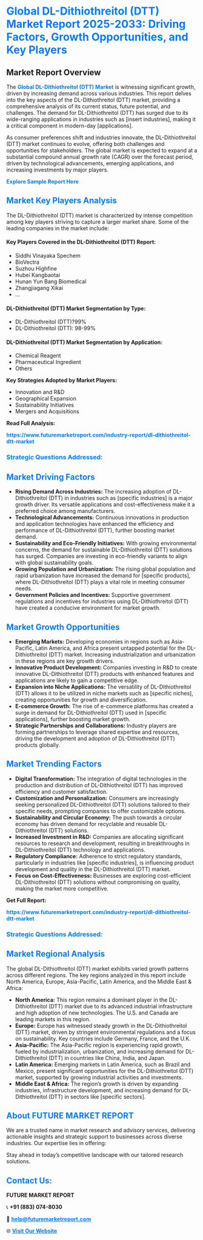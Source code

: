 <h1 style="color: #007BFF;">Global DL-Dithiothreitol (DTT) Market Report 2025-2033: Driving Factors, Growth Opportunities, and Key Players</h1>

<section id="overview">
<h2>Market Report Overview</h2>
<p>The <a href="https://www.futuremarketreport.com/industry-report/dl-dithiothreitol-dtt-market" style="color: #007BFF; text-decoration: none;"><strong>Global DL-Dithiothreitol (DTT) Market</strong></a> is witnessing significant growth, driven by increasing demand across various industries. This report delves into the key aspects of the DL-Dithiothreitol (DTT) market, providing a comprehensive analysis of its current status, future potential, and challenges. The demand for DL-Dithiothreitol (DTT) has surged due to its wide-ranging applications in industries such as [insert industries], making it a critical component in modern-day [applications].</p>
<p>As consumer preferences shift and industries innovate, the DL-Dithiothreitol (DTT) market continues to evolve, offering both challenges and opportunities for stakeholders. The global market is expected to expand at a substantial compound annual growth rate (CAGR) over the forecast period, driven by technological advancements, emerging applications, and increasing investments by major players.</p>
</section>

<section id="overview">
<p><a href="https://www.futuremarketreport.com/request-sample/reportId=96649" style="color: #007BFF; text-decoration: none;"><strong>Explore Sample Report Here</strong></a></p>
</section>

<section id="key-players">
<h2 style="color: #007BFF;">Market Key Players Analysis</h2>
<p>The DL-Dithiothreitol (DTT) market is characterized by intense competition among key players striving to capture a larger market share. Some of the leading companies in the market include:</p>
<h4>Key Players Covered in the DL-Dithiothreitol (DTT) Report:</h4>
<ul><li>Siddhi Vinayaka Spechem</li><li>BioVectra</li><li>Suzhou Highfine</li><li>Hubei Kangbaotai</li><li>Hunan Yun Bang Biomedical</li><li>Zhangjiagang Xikai</li><li>...</li></ul>
<h4>DL-Dithiothreitol (DTT) Market Segmentation by Type:</h4>
<ul><li>DL-Dithiothreitol (DTT)?99%</li><li>DL-Dithiothreitol (DTT): 98-99%</li></ul>

<h4>DL-Dithiothreitol (DTT) Market Segmentation by Application:</h4>
<ul><li>Chemical Reagent</li><li>Pharmaceutical Ingredient</li><li>Others</li></ul>
<p><strong>Key Strategies Adopted by Market Players:</strong></p>
<ul>
<li>Innovation and R&D</li>
<li>Geographical Expansion</li>
<li>Sustainability Initiatives</li>
<li>Mergers and Acquisitions</li>
</ul>
</section>

<section>
<p><strong>Read Full Analysis: </strong></p><a href="https://www.futuremarketreport.com/industry-report/dl-dithiothreitol-dtt-market" style="color: #007BFF; text-decoration: none;"><strong>https://www.futuremarketreport.com/industry-report/dl-dithiothreitol-dtt-market</strong></a>
<h3 style="color: #007BFF;">Strategic Questions Addressed:</h3>
</section>

<section id="driving-factors">
<h2 style="color: #007BFF;">Market Driving Factors</h2>
<ul>
<li><strong>Rising Demand Across Industries:</strong> The increasing adoption of DL-Dithiothreitol (DTT) in industries such as [specific industries] is a major growth driver. Its versatile applications and cost-effectiveness make it a preferred choice among manufacturers.</li>
<li><strong>Technological Advancements:</strong> Continuous innovations in production and application technologies have enhanced the efficiency and performance of DL-Dithiothreitol (DTT), further boosting market demand.</li>
<li><strong>Sustainability and Eco-Friendly Initiatives:</strong> With growing environmental concerns, the demand for sustainable DL-Dithiothreitol (DTT) solutions has surged. Companies are investing in eco-friendly variants to align with global sustainability goals.</li>
<li><strong>Growing Population and Urbanization:</strong> The rising global population and rapid urbanization have increased the demand for [specific products], where DL-Dithiothreitol (DTT) plays a vital role in meeting consumer needs.</li>
<li><strong>Government Policies and Incentives:</strong> Supportive government regulations and incentives for industries using DL-Dithiothreitol (DTT) have created a conducive environment for market growth.</li>
</ul>
</section>

<section id="growth-opportunities">
<h2 style="color: #007BFF;">Market Growth Opportunities</h2>
<ul>
<li><strong>Emerging Markets:</strong> Developing economies in regions such as Asia-Pacific, Latin America, and Africa present untapped potential for the DL-Dithiothreitol (DTT) market. Increasing industrialization and urbanization in these regions are key growth drivers.</li>
<li><strong>Innovative Product Development:</strong> Companies investing in R&D to create innovative DL-Dithiothreitol (DTT) products with enhanced features and applications are likely to gain a competitive edge.</li>
<li><strong>Expansion into Niche Applications:</strong> The versatility of DL-Dithiothreitol (DTT) allows it to be utilized in niche markets such as [specific niches], creating opportunities for growth and diversification.</li>
<li><strong>E-commerce Growth:</strong> The rise of e-commerce platforms has created a surge in demand for DL-Dithiothreitol (DTT) used in [specific applications], further boosting market growth.</li>
<li><strong>Strategic Partnerships and Collaborations:</strong> Industry players are forming partnerships to leverage shared expertise and resources, driving the development and adoption of DL-Dithiothreitol (DTT) products globally.</li>
</ul>
</section>

<section id="trending-factors">
<h2 style="color: #007BFF;">Market Trending Factors</h2>
<ul>
<li><strong>Digital Transformation:</strong> The integration of digital technologies in the production and distribution of DL-Dithiothreitol (DTT) has improved efficiency and customer satisfaction.</li>
<li><strong>Customization and Personalization:</strong> Consumers are increasingly seeking personalized DL-Dithiothreitol (DTT) solutions tailored to their specific needs, prompting companies to offer customizable options.</li>
<li><strong>Sustainability and Circular Economy:</strong> The push towards a circular economy has driven demand for recyclable and reusable DL-Dithiothreitol (DTT) solutions.</li>
<li><strong>Increased Investment in R&D:</strong> Companies are allocating significant resources to research and development, resulting in breakthroughs in DL-Dithiothreitol (DTT) technology and applications.</li>
<li><strong>Regulatory Compliance:</strong> Adherence to strict regulatory standards, particularly in industries like [specific industries], is influencing product development and quality in the DL-Dithiothreitol (DTT) market.</li>
<li><strong>Focus on Cost-Effectiveness:</strong> Businesses are exploring cost-efficient DL-Dithiothreitol (DTT) solutions without compromising on quality, making the market more competitive.</li>
</ul>
</section>

<section>
<p><strong>Get Full Report: </strong></p><a href="https://www.futuremarketreport.com/industry-report/dl-dithiothreitol-dtt-market" style="color: #007BFF; text-decoration: none;"><strong>https://www.futuremarketreport.com/industry-report/dl-dithiothreitol-dtt-market</strong></a>
<h3 style="color: #007BFF;">Strategic Questions Addressed:</h3>
</section>


<section id="regional-analysis">
<h2 style="color: #007BFF;">Market Regional Analysis</h2>
<p>The global DL-Dithiothreitol (DTT) market exhibits varied growth patterns across different regions. The key regions analyzed in this report include North America, Europe, Asia-Pacific, Latin America, and the Middle East & Africa:</p>
<ul>
<li><strong>North America:</strong> This region remains a dominant player in the DL-Dithiothreitol (DTT) market due to its advanced industrial infrastructure and high adoption of new technologies. The U.S. and Canada are leading markets in this region.</li>
<li><strong>Europe:</strong> Europe has witnessed steady growth in the DL-Dithiothreitol (DTT) market, driven by stringent environmental regulations and a focus on sustainability. Key countries include Germany, France, and the U.K.</li>
<li><strong>Asia-Pacific:</strong> The Asia-Pacific region is experiencing rapid growth, fueled by industrialization, urbanization, and increasing demand for DL-Dithiothreitol (DTT) in countries like China, India, and Japan.</li>
<li><strong>Latin America:</strong> Emerging markets in Latin America, such as Brazil and Mexico, present significant opportunities for the DL-Dithiothreitol (DTT) market, supported by growing industrial activities and investments.</li>
<li><strong>Middle East & Africa:</strong> The region’s growth is driven by expanding industries, infrastructure development, and increasing demand for DL-Dithiothreitol (DTT) in sectors like [specific sectors].</li>
</ul>
</section>

<footer>
<h2 style="color: #007BFF;">About FUTURE MARKET REPORT</h2>
<p>We are a trusted name in market research and advisory services, delivering actionable insights and strategic support to businesses across diverse industries. Our expertise lies in offering:</p>

<p>Stay ahead in today’s competitive landscape with our tailored research solutions.</p>

<h2 style="color: #007BFF;">Contact Us:</h2>
<p><strong>FUTURE MARKET REPORT</strong></p>
<p>📞 <strong>+91 (883) 074-8030</strong></p>
<p>📧 <strong><a href="mailto:help@futuremarketreport.com" style="color: #007BFF;">help@futuremarketreport.com</a></strong></p>
<p>🌐 <strong><a href="https://www.futuremarketreport.com/" style="color: #007BFF;">Visit Our Website</a></strong></p>
</footer>